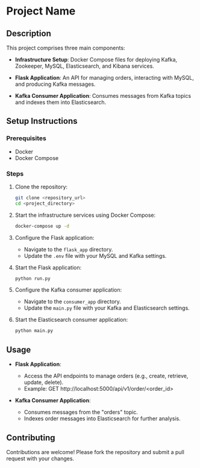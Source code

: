 # Project Name

## Description

This project comprises three main components:

- **Infrastructure Setup**: Docker Compose files for deploying Kafka, Zookeeper, MySQL, Elasticsearch, and Kibana services.
  
- **Flask Application**: An API for managing orders, interacting with MySQL, and producing Kafka messages.
  
- **Kafka Consumer Application**: Consumes messages from Kafka topics and indexes them into Elasticsearch.


## Setup Instructions

### Prerequisites

- Docker
- Docker Compose

### Steps

1. Clone the repository:

    ```bash
    git clone <repository_url>
    cd <project_directory>
    ```

2. Start the infrastructure services using Docker Compose:

    ```bash
    docker-compose up -d
    ```

3. Configure the Flask application:
   - Navigate to the `flask_app` directory.
   - Update the `.env` file with your MySQL and Kafka settings.

4. Start the Flask application:

    ```bash
    python run.py
    ```

5. Configure the Kafka consumer application:
   - Navigate to the `consumer_app` directory.
   - Update the `main.py` file with your Kafka and Elasticsearch settings.

6. Start the Elasticsearch consumer application:

    ```bash
    python main.py
    ```

## Usage

- **Flask Application**:
  - Access the API endpoints to manage orders (e.g., create, retrieve, update, delete).
  - Example: GET http://localhost:5000/api/v1/order/<order_id>

- **Kafka Consumer Application**:
  - Consumes messages from the "orders" topic.
  - Indexes order messages into Elasticsearch for further analysis.

## Contributing

Contributions are welcome! Please fork the repository and submit a pull request with your changes.
